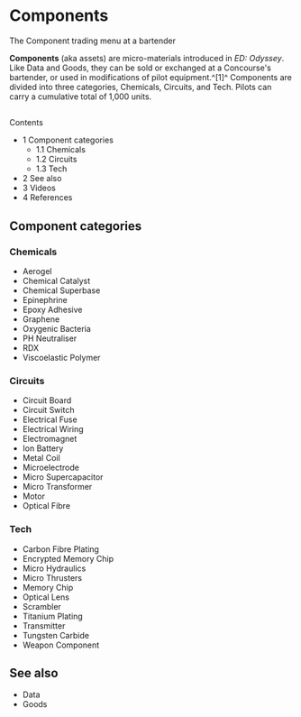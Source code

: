 # Components
The Component trading menu at a bartender
 		 	 

**Components** (aka assets) are micro-materials introduced in *ED: Odyssey*. Like Data and Goods, they can be sold or exchanged at a Concourse's bartender, or used in modifications of pilot equipment.^[1]^ Components are divided into three categories, Chemicals, Circuits, and Tech. Pilots can carry a cumulative total of 1,000 units.

## 

Contents

- 1 Component categories
    - 1.1 Chemicals
    - 1.2 Circuits
    - 1.3 Tech
- 2 See also
- 3 Videos
- 4 References

## Component categories

### Chemicals

- Aerogel
- Chemical Catalyst
- Chemical Superbase
- Epinephrine
- Epoxy Adhesive
- Graphene
- Oxygenic Bacteria
- PH Neutraliser
- RDX
- Viscoelastic Polymer

### Circuits

- Circuit Board
- Circuit Switch
- Electrical Fuse
- Electrical Wiring
- Electromagnet
- Ion Battery
- Metal Coil
- Microelectrode
- Micro Supercapacitor
- Micro Transformer
- Motor
- Optical Fibre

### Tech

- Carbon Fibre Plating
- Encrypted Memory Chip
- Micro Hydraulics
- Micro Thrusters
- Memory Chip
- Optical Lens
- Scrambler
- Titanium Plating
- Transmitter
- Tungsten Carbide
- Weapon Component

## See also

- Data
- Goods